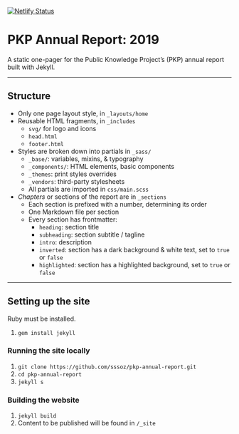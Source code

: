 [![Netlify Status](https://api.netlify.com/api/v1/badges/818c6390-a0eb-448f-8c37-9bb67e2699d5/deploy-status)](https://app.netlify.com/sites/stupefied-aryabhata-df5953/deploys)

# PKP Annual Report: 2019

A static one-pager for the Public Knowledge Project’s (PKP) annual report built with Jekyll.

--- 

## Structure 

- Only one page layout style, in `_layouts/home`
- Reusable HTML fragments, in `_includes`
  - `svg/` for logo and icons 
  - `head.html`
  - `footer.html`
- Styles are broken down into partials in `_sass/`
  - `_base/`: variables, mixins, & typography 
  - `_components/`: HTML elements, basic components
  - `_themes`: print styles overrides 
  - `_vendors`: third-party stylesheets 
  - All partials are imported in `css/main.scss`
- _Chapters_ or sections of the report are in `_sections`
  - Each section is prefixed with a number, determining its order
  - One Markdown file per section
  - Every section has frontmatter: 
    - `heading`: section title
    - `subheading`: section subtitle / tagline
    - `intro`: description 
    - `inverted`: section has a dark background & white text, set to `true` or `false`
    - `highlighted`: section has a highlighted background, set to `true` or `false`

---

## Setting up the site

Ruby must be installed.

1. `gem install jekyll`

### Running the site locally

1. `git clone https://github.com/sssoz/pkp-annual-report.git`
2. `cd pkp-annual-report`
3. `jekyll s`

### Building the website

1. `jekyll build`
2. Content to be published will be found in `/_site`
